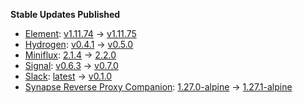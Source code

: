**Stable Updates Published**

* [Element](https://github.com/element-hq/element-web): [v1.11.74](https://github.com/element-hq/element-web/releases/tag/v1.11.74) -> [v1.11.75](https://github.com/element-hq/element-web/releases/tag/v1.11.75)
* [Hydrogen](https://github.com/element-hq/hydrogen-web): [v0.4.1](https://github.com/element-hq/hydrogen-web/releases/tag/v0.4.1) -> [v0.5.0](https://github.com/element-hq/hydrogen-web/releases/tag/v0.5.0)
* [Miniflux](https://github.com/miniflux/v2): [2.1.4](https://github.com/miniflux/v2/releases/tag/2.1.4) -> [2.2.0](https://github.com/miniflux/v2/releases/tag/2.2.0)
* [Signal](https://github.com/mautrix/signal): [v0.6.3](https://github.com/mautrix/signal/releases/tag/v0.6.3) -> [v0.7.0](https://github.com/mautrix/signal/releases/tag/v0.7.0)
* [Slack](https://github.com/mautrix/slack): [latest](https://github.com/mautrix/slack/releases/tag/latest) -> [v0.1.0](https://github.com/mautrix/slack/releases/tag/v0.1.0)
* [Synapse Reverse Proxy Companion](https://github.com/nginx/nginx): [1.27.0-alpine](https://github.com/nginx/nginx/releases/tag/release-1.27.0) -> [1.27.1-alpine](https://github.com/nginx/nginx/releases/tag/release-1.27.1)
